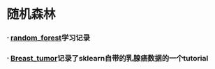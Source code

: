 # 随机森林
### $\cdot$ [random_forest](random_forest.ipynb)学习记录
### $\cdot$ [Breast_tumor](Breast_tumor.ipynb)记录了sklearn自带的乳腺癌数据的一个tutorial
